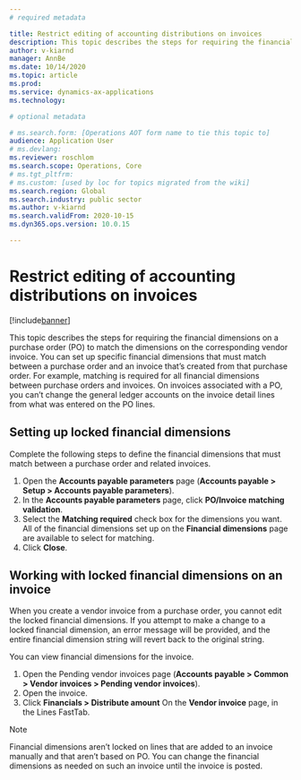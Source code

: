 ```yaml
---
# required metadata

title: Restrict editing of accounting distributions on invoices
description: This topic describes the steps for requiring the financial dimensions on a purchase order (PO) to match the dimensions on the corresponding vendor invoice.
author: v-kiarnd
manager: AnnBe
ms.date: 10/14/2020
ms.topic: article
ms.prod: 
ms.service: dynamics-ax-applications
ms.technology: 

# optional metadata

# ms.search.form: [Operations AOT form name to tie this topic to]
audience: Application User
# ms.devlang: 
ms.reviewer: roschlom
ms.search.scope: Operations, Core 
# ms.tgt_pltfrm: 
# ms.custom: [used by loc for topics migrated from the wiki]
ms.search.region: Global
ms.search.industry: public sector
ms.author: v-kiarnd
ms.search.validFrom: 2020-10-15
ms.dyn365.ops.version: 10.0.15

---
```


# Restrict editing of accounting distributions on invoices

[!include[banner](../includes/banner.md)]

This topic describes the steps for requiring the financial dimensions on a purchase order (PO) to match the dimensions on the corresponding vendor invoice. You can set up specific financial dimensions that must match between a purchase order  and an invoice that’s created from that purchase order. For example, matching is required for all financial dimensions between purchase orders and invoices. On invoices associated with a PO, you can’t change the general ledger accounts on the invoice detail lines from what was entered on the PO lines.
 
## Setting up locked financial dimensions
Complete the following steps to define the financial dimensions that must match between a purchase order and related invoices.
1.	Open the **Accounts payable parameters**  page (**Accounts payable > Setup > Accounts payable parameters**).
2.	In the **Accounts payable parameters** page, click **PO/Invoice matching validation**. 
3.	Select the **Matching required** check box for the dimensions you want. All of the financial dimensions set up on the **Financial dimensions** page  are available to select for matching.
4.	Click **Close**.
 
## Working with locked financial dimensions on an invoice
When you create a vendor invoice from a purchase order, you cannot edit the locked financial dimensions. If you attempt to make a change to a locked financial dimension, an error message will be provided, and the entire financial dimension string will revert back to the original string.
 
You can view financial dimensions for the invoice.
1.	Open the Pending vendor invoices page (**Accounts payable > Common > Vendor invoices > Pending vendor invoices**).
2.	Open the invoice.
3.	Click **Financials > Distribute amount** On the **Vendor invoice** page, in the Lines FastTab. 
 
> [!Note]
> Financial dimensions aren’t locked on lines that are added to an invoice manually and that aren’t based on PO. You can change the financial dimensions as needed on such an invoice until the invoice is posted.

